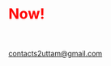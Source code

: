 <h1>Now!</h1>
</br>
</br>
<a href=mailto:contacts2uttam@gmail.com>contacts2uttam@gmail.com</a>
</br>
</br>
<!---
vermauttam/vermauttam is a ✨ special ✨ repository because its `README.md` (this file) appears on your GitHub profile.
You can click the Preview link to take a look at your changes.
--->
<style>
  h1{
    color: red;
    }
</style>
